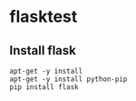 # flasktest

## Install flask
    apt-get -y install
    apt-get -y install python-pip
    pip install flask 


